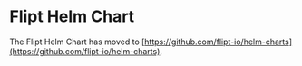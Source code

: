 # Flipt Helm Chart

The Flipt Helm Chart has moved to [https://github.com/flipt-io/helm-charts](https://github.com/flipt-io/helm-charts).